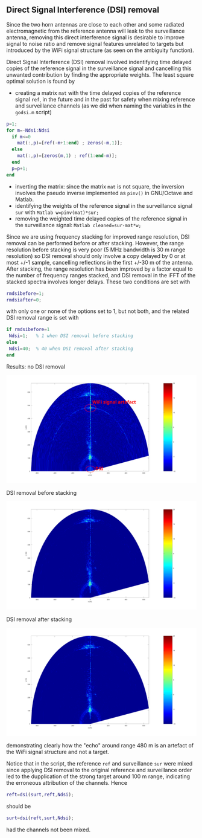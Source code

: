 ## Direct Signal Interference (DSI) removal

Since the two horn antennas are close to each other and some radiated
electromagnetic from the reference antenna will leak to the surveillance
antenna, removing this direct interference signal is desirable to 
improve signal to noise ratio and remove signal features unrelated to
targets but introduced by the WiFi signal structure (as seen on the
ambiguity function).

Direct Signal Interference (DSI) removal involved indentifying time
delayed copies of the reference signal in the surveillance signal and
cancelling this unwanted contribution by finding the appropriate weights.
The least square optimal solution is found by
* creating a matrix ``mat`` with the time delayed copies of the reference 
signal ``ref``, in the future and in the past for safety when mixing reference 
and surveillance channels (as we did when naming the variables in the ``godsi.m``
script)
```Matlab
p=1;
for m=-Ndsi:Ndsi
  if m<=0
    mat(:,p)=[ref(-m+1:end) ; zeros(-m,1)];
  else
    mat(:,p)=[zeros(m,1) ; ref(1:end-m)];
  end
  p=p+1;
end
```
* inverting the matrix: since the matrix ``mat`` is not square, the inversion
involves the pseudo inverse implemented as ``pinv()`` in GNU/Octave and Matlab.
* identifying the weights of the reference signal in the surveillance signal 
``sur`` with
``Matlab
w=pinv(mat)*sur;
``
* removing the weighted time delayed copies of the reference signal in the
surveillance signal:
``Matlab
cleaned=sur-mat*w;
``

Since we are using frequency stacking for improved range resolution, DSI
removal can be performed before or after stacking. However, the range resolution
before stacking is very poor (5 MHz bandwidth is 30 m range resolution) so
DSI removal should only involve a copy delayed by 0 or at most +/-1 sample,
cancelling reflections in the first +/-30 m of the antenna. After stacking,
the range resolution has been improved by a factor equal to the number of frequency
ranges stacked, and DSI removal in the iFFT of the stacked spectra involves longer
delays. These two conditions are set with
```Matlab
rmdsibefore=1;
rmdsiafter=0;
```
with only one or none of the options set to 1, but not both, and the related
DSI removal range is set with
```Matlab
if rmdsibefore=1
 Ndsi=1;   % 1 when DSI removal before stacking
else
 Ndsi=40;  % 40 when DSI removal after stacking
end
```

Results: no DSI removal

<img src="without_dsi_removal.png">

DSI removal before stacking

<img src="with_dsi_removalbreforestacking.png">

DSI removal after stacking

<img src="with_dsi_removal_afterstacking.png">

demonstrating clearly how the "echo" around range 480 m is an artefact of the
WiFi signal structure and not a target.

Notice that in the script, the reference ``ref`` and surveillance ``sur`` were
mixed since applying DSI removal to the original reference and surveillance order
led to the dupplication of the strong target around 100 m range, indicating the
erroneous attribution of the channels. Hence
```Matlab
reft=dsi(surt,reft,Ndsi);
```
should be
```Matlab
surt=dsi(reft,surt,Ndsi);
```
had the channels not been mixed.
